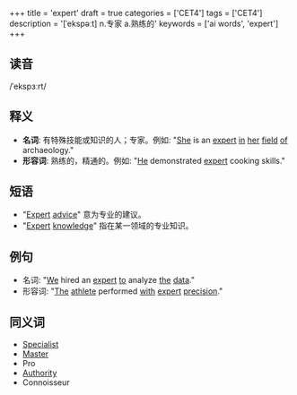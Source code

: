+++
title = 'expert'
draft = true
categories = ['CET4']
tags = ['CET4']
description = '[ˈekspəːt] n.专家 a.熟练的'
keywords = ['ai words', 'expert']
+++

## 读音
/ˈekspɜːrt/

## 释义
- **名词**: 有特殊技能或知识的人；专家。例如: "[She](/post/she/) is an [expert](/post/expert/) [in](/post/in/) [her](/post/her/) [field](/post/field/) [of](/post/of/) archaeology."
- **形容词**: 熟练的，精通的。例如: "[He](/post/he/) demonstrated [expert](/post/expert/) cooking skills."

## 短语
- "[Expert](/post/expert/) [advice](/post/advice/)" 意为专业的建议。
- "[Expert](/post/expert/) [knowledge](/post/knowledge/)" 指在某一领域的专业知识。

## 例句
- 名词: "[We](/post/we/) hired an [expert](/post/expert/) [to](/post/to/) analyze [the](/post/the/) [data](/post/data/)."
- 形容词: "[The](/post/the/) [athlete](/post/athlete/) performed [with](/post/with/) [expert](/post/expert/) [precision](/post/precision/)."

## 同义词
- [Specialist](/post/specialist/)
- [Master](/post/master/)
- Pro
- [Authority](/post/authority/)
- Connoisseur
